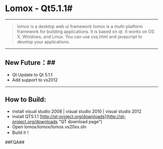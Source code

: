 # Lomox - Qt5.1.1#
----------
> lomox is a desktop web ui framework 
> lomox is a multi-platform framework for building applications. It is based on qt.
It works on OS X, Windows, and Linux.
> You can use css,html and javascript to develop your applications.

----------
## New Future：##
- Qt Update to Qt 5.1.1
- Add support to vs2012

----------
## How to Build: ##
- install visual studio 2008 | visual studio 2010 | visual studio 2012
- install QT5.1.1   [http://qt-project.org/downloads](http://qt-project.org/downloads "QT download page")
- Open lomox/lomox/lomox.vs20xx.sln
- Build it！

##FQA##

